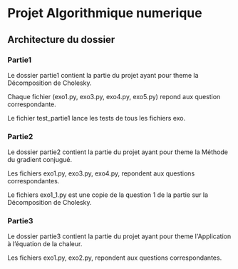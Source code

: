 # Projet Algorithmique numerique


## Architecture du dossier
### Partie1
Le dossier partie1 contient la partie du projet ayant pour theme la Décomposition de Cholesky.

Chaque fichier (exo1.py, exo3.py, exo4.py, exo5.py) repond aux question correspondante.

Le fichier test_partie1 lance les tests de tous les fichiers exo.

### Partie2
Le dossier partie2 contient la partie du projet ayant pour theme la Méthode du gradient conjugué.

Les fichiers exo1.py, exo3.py, exo4.py, repondent aux questions correspondantes.

Le fichiers exo1_1.py est une copie de la question 1 de la partie sur la Décomposition de Cholesky.

### Partie3

Le dossier partie3 contient la partie du projet ayant pour theme l'Application à l’équation de la chaleur.

Les fichiers exo1.py, exo2.py, repondent aux questions correspondantes.
